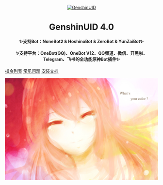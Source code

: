 <p align="center">
  <a href="https://github.com/KimigaiiWuyi/GenshinUID/"><img src="https://s2.loli.net/2023/03/25/bareSdYcsmRPOyZ.png" width="256" height="256" alt="GenshinUID"></a>
</p>
<h1 align = "center">GenshinUID 4.0</h1>
<h4 align = "center">✨支持Bot：NoneBot2 & HoshinoBot & ZeroBot & YunZaiBot✨</h4>
<h4 align = "center">✨支持平台：OneBot(QQ)、OneBot V12、QQ频道、微信、开黑啦、Telegram、飞书的全功能原神Bot插件✨</h4>

[指令列表](额外介绍/CommandList)
[常见问题](额外介绍/FAQ)
[安装文档](快速开始/InstallCore)

![](cover.jpg)